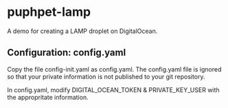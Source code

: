 # puphpet-lamp
A demo for creating a LAMP droplet on DigitalOcean.

## Configuration: config.yaml
Copy the file config-init.yaml as config.yaml. The config.yaml file is ignored so that your private information is not published to your git repository.

In config.yaml, modify DIGITAL_OCEAN_TOKEN & PRIVATE_KEY_USER with the appropritate information.
